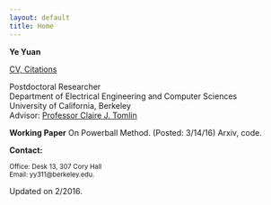 ```yaml
---
layout: default
title: Home
---
```

<b>Ye Yuan</b>

<p><a href="https://hybrid.eecs.berkeley.edu/~yeyuan/cv_yeyuan_2015.pdf">CV, <a href="https://scholar.google.com/citations?user=Jhj7LZUAAAAJ&hl=en">Citations</a></p>

<p>Postdoctoral Researcher<br  />
Department of Electrical Engineering and Computer Sciences<br  />
University of California, Berkeley <br  />
Advisor: <a href="http://www.eecs.berkeley.edu/~tomlin">Professor Claire J. Tomlin</a></p>


<!--<b>News:</b>-->


<!--<p><small>[Jan 20, 2016] Our paper: “Network identifiability from intrinsic noise,” was accepted by IEEE Transactions on Automatic Control. </small></p>-->


<p> <b>Working Paper</b> On Powerball Method. (Posted: 3/14/16) Arxiv, code. </p>

<!--<p><font color="red">I am in the job market, research and teaching statements are available upon request. </font></p>-->


<b>Contact:</b>

<p><small>Office: Desk 13, 307 Cory Hall <br  />
<!--(most of the time) or Desk 36, 732 Sutardja Dai Hall<br  />-->
Email: yy311@berkeley.edu.</small></p>



<span class="footercued">
Updated on 2/2016.<br />
<span>


<script type="text/javascript" id="clustrmaps" src="//cdn.clustrmaps.com/map_v2.js?u=7Veh&d=yguR5_G3NUuhN_gFSGtzaYE7LKn1yFCyVuc9_ytJA_o"></script>
